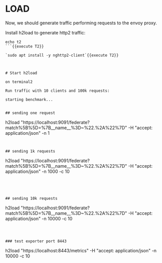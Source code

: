 # LOAD
Now, we should generate traffic performing requests to the envoy proxy.

Install h2load to generate http2 traffic:

```
echo t2
```{{execute T2}}

`sudo apt install -y nghttp2-client`{{execute T2}}



# Start h2load

on terminal2

Run traffic with 10 clients and 100k requests:

starting benchmark...


## sending one request

```
h2load "https://localhost:9091/federate?match%5B%5D=%7B__name__%3D~%22.%2A%22%7D" -H "accept: application/json" -n 1
```{{execute T2}}


## sending 1k requests

```
h2load "https://localhost:9091/federate?match%5B%5D=%7B__name__%3D~%22.%2A%22%7D" -H "accept: application/json" -n 1000 -c 10
```{{execute T2}}




## sending 10k requests

```
h2load "https://localhost:9091/federate?match%5B%5D=%7B__name__%3D~%22.%2A%22%7D" -H "accept: application/json" -n 10000 -c 10
```{{execute T2}}



### test exporter port 8443

```
h2load "https://localhost:8443/metrics" -H "accept: application/json" -n 10000 -c 10
```{{execute T2}}

